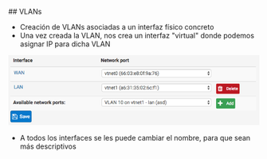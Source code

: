 ## VLANs

- Creación de VLANs asociadas a un interfaz físico concreto
- Una vez creada la VLAN, nos crea un interfaz "virtual" donde podemos asignar IP para dicha VLAN

![pfSense Logo](./resources/vlan-0.png)

- A todos los interfaces se les puede cambiar el nombre, para que sean más descriptivos
